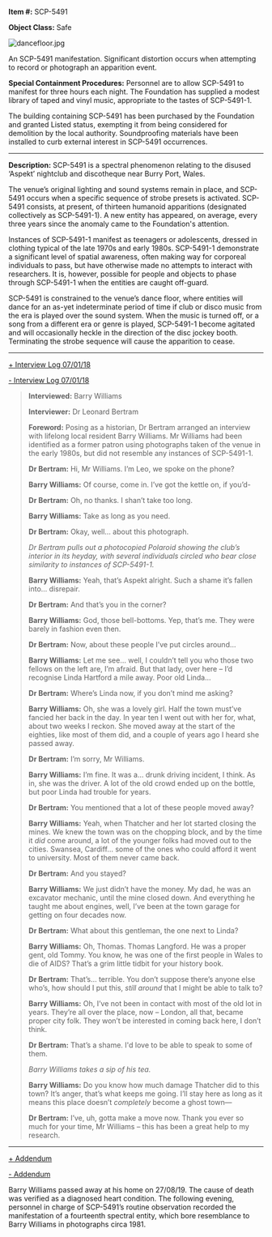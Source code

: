 **Item #:** SCP-5491

**Object Class:** Safe

![dancefloor.jpg](http://scp-wiki.wdfiles.com/local--files/scp-5491/dancefloor.jpg)

An SCP-5491 manifestation. Significant distortion occurs when attempting to record or photograph an apparition event.

**Special Containment Procedures:** Personnel are to allow SCP-5491 to manifest for three hours each night. The Foundation has supplied a modest library of taped and vinyl music, appropriate to the tastes of SCP-5491-1.

The building containing SCP-5491 has been purchased by the Foundation and granted Listed status, exempting it from being considered for demolition by the local authority. Soundproofing materials have been installed to curb external interest in SCP-5491 occurrences.

* * *

**Description:** SCP-5491 is a spectral phenomenon relating to the disused ‘Aspekt’ nightclub and discotheque near Burry Port, Wales.

The venue’s original lighting and sound systems remain in place, and SCP-5491 occurs when a specific sequence of strobe presets is activated. SCP-5491 consists, at present, of thirteen humanoid apparitions (designated collectively as SCP-5491-1). A new entity has appeared, on average, every three years since the anomaly came to the Foundation's attention.

Instances of SCP-5491-1 manifest as teenagers or adolescents, dressed in clothing typical of the late 1970s and early 1980s. SCP-5491-1 demonstrate a significant level of spatial awareness, often making way for corporeal individuals to pass, but have otherwise made no attempts to interact with researchers. It is, however, possible for people and objects to phase through SCP-5491-1 when the entities are caught off-guard.

SCP-5491 is constrained to the venue’s dance floor, where entities will dance for an as-yet indeterminate period of time if club or disco music from the era is played over the sound system. When the music is turned off, or a song from a different era or genre is played, SCP-5491-1 become agitated and will occasionally heckle in the direction of the disc jockey booth. Terminating the strobe sequence will cause the apparition to cease.

* * *

[+ Interview Log 07/01/18](javascript:;)

[\- Interview Log 07/01/18](javascript:;)

> **Interviewed:** Barry Williams
> 
> **Interviewer:** Dr Leonard Bertram
> 
> **Foreword:** Posing as a historian, Dr Bertram arranged an interview with lifelong local resident Barry Williams. Mr Williams had been identified as a former patron using photographs taken of the venue in the early 1980s, but did not resemble any instances of SCP-5491-1.
> 
> **<Begin Log>**
> 
> **Dr Bertram:** Hi, Mr Williams. I’m Leo, we spoke on the phone?
> 
> **Barry Williams:** Of course, come in. I’ve got the kettle on, if you’d-
> 
> **Dr Bertram:** Oh, no thanks. I shan’t take too long.
> 
> **Barry Williams:** Take as long as you need.
> 
> **Dr Bertram:** Okay, well… about this photograph.
> 
> _Dr Bertram pulls out a photocopied Polaroid showing the club’s interior in its heyday, with several individuals circled who bear close similarity to instances of SCP-5491-1._
> 
> **Barry Williams:** Yeah, that’s Aspekt alright. Such a shame it’s fallen into… disrepair.
> 
> **Dr Bertram:** And that’s you in the corner?
> 
> **Barry Williams:** God, those bell-bottoms. Yep, that’s me. They were barely in fashion even then.
> 
> **Dr Bertram:** Now, about these people I’ve put circles around…
> 
> **Barry Williams:** Let me see… well, I couldn’t tell you who those two fellows on the left are, I’m afraid. But that lady, over here – I’d recognise Linda Hartford a mile away. Poor old Linda…
> 
> **Dr Bertram:** Where’s Linda now, if you don’t mind me asking?
> 
> **Barry Williams:** Oh, she was a lovely girl. Half the town must’ve fancied her back in the day. In year ten I went out with her for, what, about two weeks I reckon. She moved away at the start of the eighties, like most of them did, and a couple of years ago I heard she passed away.
> 
> **Dr Bertram:** I’m sorry, Mr Williams.
> 
> **Barry Williams:** I’m fine. It was a… drunk driving incident, I think. As in, she was the driver. A lot of the old crowd ended up on the bottle, but poor Linda had trouble for years.
> 
> **Dr Bertram:** You mentioned that a lot of these people moved away?
> 
> **Barry Williams:** Yeah, when Thatcher and her lot started closing the mines. We knew the town was on the chopping block, and by the time it _did_ come around, a lot of the younger folks had moved out to the cities. Swansea, Cardiff… some of the ones who could afford it went to university. Most of them never came back.
> 
> **Dr Bertram:** And you stayed?
> 
> **Barry Williams:** We just didn’t have the money. My dad, he was an excavator mechanic, until the mine closed down. And everything he taught me about engines, well, I’ve been at the town garage for getting on four decades now.
> 
> **Dr Bertram:** What about this gentleman, the one next to Linda?
> 
> **Barry Williams:** Oh, Thomas. Thomas Langford. He was a proper gent, old Tommy. You know, he was one of the first people in Wales to die of AIDS? That’s a grim little tidbit for your history book.
> 
> **Dr Bertram:** That’s… terrible. You don’t suppose there’s anyone else who’s, how should I put this, _still around_ that I might be able to talk to?
> 
> **Barry Williams:** Oh, I’ve not been in contact with most of the old lot in years. They’re all over the place, now – London, all that, became proper city folk. They won’t be interested in coming back here, I don’t think.
> 
> **Dr Bertram:** That’s a shame. I'd love to be able to speak to some of them.
> 
> _Barry Williams takes a sip of his tea._
> 
> **Barry Williams:** Do you know how much damage Thatcher did to this town? It’s anger, that’s what keeps me going. I’ll stay here as long as it means this place doesn’t _completely_ become a ghost town—
> 
> **Dr Bertram:** I’ve, uh, gotta make a move now. Thank you ever so much for your time, Mr Williams – this has been a great help to my research.
> 
> **<End Log>**

* * *

[+ Addendum](javascript:;)

[\- Addendum](javascript:;)

Barry Williams passed away at his home on 27/08/19. The cause of death was verified as a diagnosed heart condition. The following evening, personnel in charge of SCP-5491’s routine observation recorded the manifestation of a fourteenth spectral entity, which bore resemblance to Barry Williams in photographs circa 1981.